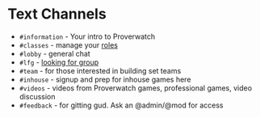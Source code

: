 # Text Channels

- `#information` - Your intro to Proverwatch
- `#classes` - manage your [roles](declaring-roles.html)
- `#lobby` - general chat
- `#lfg` - [looking for group](looking-for-group.html)
- `#team` - for those interested in building set teams
- `#inhouse` - signup and prep for inhouse games here
- `#videos` - videos from Proverwatch games, professional games, video discussion
- `#feedback` - for gitting gud. Ask an @admin/@mod for access
